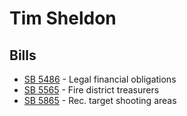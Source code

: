 # Tim Sheldon
## Bills
* [SB 5486](bill/2021-22/sb/5486/) - Legal financial obligations
* [SB 5565](bill/2021-22/sb/5565/) - Fire district treasurers
* [SB 5865](bill/2021-22/sb/5865/) - Rec. target shooting areas
